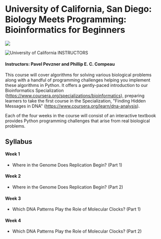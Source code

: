 # University of California, San Diego: Biology Meets Programming: Bioinformatics for Beginners

<img src="https://i.imgur.com/Ufaapoa.png">

![University of California](http://i.imgur.com/Qktqnu1.png) INSTRUCTORS
#### Instructors: Pavel Pevzner and Phillip E. C. Compeau

This course will cover algorithms for solving various biological problems along with a handful of programming challenges helping you implement these algorithms in Python. It offers a gently-paced introduction to our Bioinformatics Specialization (https://www.coursera.org/specializations/bioinformatics), preparing learners to take the first course in the Specialization, "Finding Hidden Messages in DNA" (https://www.coursera.org/learn/dna-analysis).

Each of the four weeks in the course will consist of an interactive textbook provides Python programming challenges that arise from real biological problems.

## Syllabus

#### Week 1
- Where in the Genome Does Replication Begin? (Part 1)

#### Week 2
- Where in the Genome Does Replication Begin? (Part 2)

#### Week 3
- Which DNA Patterns Play the Role of Molecular Clocks? (Part 1)

#### Week 4
- Which DNA Patterns Play the Role of Molecular Clocks? (Part 2)
